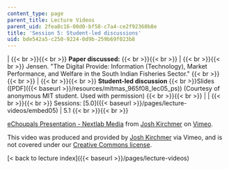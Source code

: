 ```yaml
---
content_type: page
parent_title: Lecture Videos
parent_uid: 2fea8c16-00d0-bf58-c7a4-ce2f92360b8e
title: 'Session 5: Student-led discussions'
uid: bde542a5-c250-9224-0d9b-259b69f023b8
---
```


|  {{< br >}}{{< br >}} **Paper discussed:** {{< br >}}{{< br >}}  |  {{< br >}}{{< br >}} Jensen. "The Digital Provide: Information (Technology), Market Performance, and Welfare in the South Indian Fisheries Sector." {{< br >}}{{< br >}}  |  {{< br >}}{{< br >}} **Student-led discussion**  {{< br >}}Slides ([PDF]({{< baseurl >}}/resources/mitmas_965f08_lec05_ps)) (Courtesy of anonymous MIT student. Used with permission) {{< br >}}{{< br >}}  |
|  {{< br >}}{{< br >}} Sessions: [5.0]({{< baseurl >}}/pages/lecture-videos/embed05) &#124; 5.1 {{< br >}}{{< br >}}  

[eChoupals Presentation - Nextlab Media](https://vimeo.com/2325634) from [Josh Kirchmer](https://vimeo.com/user721639) on [Vimeo](https://vimeo.com).

This video was produced and provided by [Josh Kirchmer](http://vimeo.com/user721639) via Vimeo, and is not covered under our [Creative Commons license](/terms/#cc).

[< back to lecture index]({{< baseurl >}}/pages/lecture-videos)